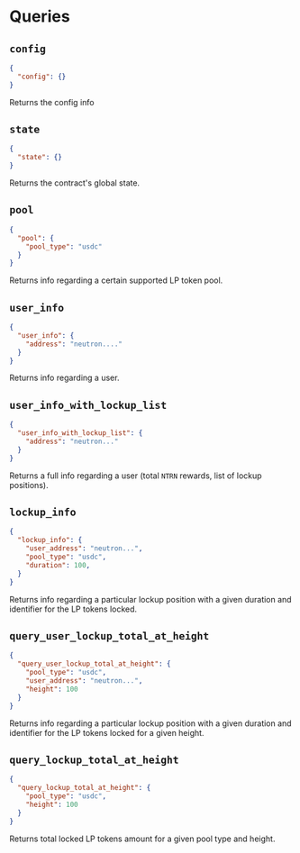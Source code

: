 # Queries

## `config`

```json
{
  "config": {}
}
```

Returns the config info

## `state`

```json
{
  "state": {}
}
```

Returns the contract's global state.

## `pool`

```json
{
  "pool": {
    "pool_type": "usdc"
  }
}
```

Returns info regarding a certain supported LP token pool.

## `user_info`

```json
{
  "user_info": {
    "address": "neutron...."
  }
}
```

Returns info regarding a user.

## `user_info_with_lockup_list`

```json
{
  "user_info_with_lockup_list": {
    "address": "neutron..."
  }
}
```

Returns a full info regarding a user (total `NTRN` rewards, list of lockup positions).

## `lockup_info`

```json
{
  "lockup_info": {
    "user_address": "neutron...",
    "pool_type": "usdc",
    "duration": 100,
  }
}
```

Returns info regarding a particular lockup position with a given duration and identifier for the LP tokens locked.

## `query_user_lockup_total_at_height`

```json
{
  "query_user_lockup_total_at_height": {
    "pool_type": "usdc",
    "user_address": "neutron...",
    "height": 100
  }
}
```

Returns info regarding a particular lockup position with a given duration and identifier for the LP tokens locked for a given height.

## `query_lockup_total_at_height`

```json
{
  "query_lockup_total_at_height": { 
    "pool_type": "usdc", 
    "height": 100
  }
}
```

Returns total locked LP tokens amount for a given pool type and height.